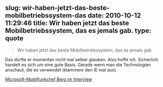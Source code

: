 slug: wir-haben-jetzt-das-beste-mobilbetriebssystem-das
date: 2010-10-12 11:29:46
title: Wir haben jetzt das beste Mobilbetriebssystem, das es jemals gab.
type: quote
---

> Wir haben jetzt das beste Mobilbetriebssystem, das es jemals gab.

Das dürfte er momentan nicht mal selber glauben. Also hoffe ich. Sicherlich handelt es sich um eine gute Basis. Gerade wenn man die Technologien anschaut, die es verwendet (klammere den IE mal aus).

 [Microsoft-Mobilfunkchef Berg im Interview](http://www.faz.net/s/RubE2C6E0BCC2F04DD787CDC274993E94C1/Doc~E69C4D7E4A1E64EE983324DCA788D4B2A~ATpl~Ecommon~Scontent.html)
